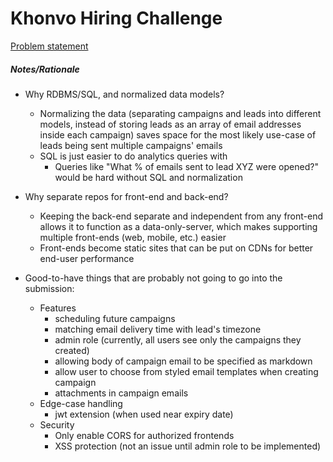 # Khonvo Hiring Challenge

[Problem statement](https://docs.google.com/document/d/1y4EiJWGMrg7ArXrEyvXppjl4JfCUfB3dHi8exHxYJB0/edit)

##### Notes/Rationale
- Why RDBMS/SQL, and normalized data models?
  - Normalizing the data (separating campaigns and leads into different models, instead of storing leads as an array of email addresses inside each campaign) saves space for the most likely use-case of leads being sent multiple campaigns' emails
  - SQL is just easier to do analytics queries with
    - Queries like "What % of emails sent to lead XYZ were opened?" would be hard without SQL and normalization

- Why separate repos for front-end and back-end?
  - Keeping the back-end separate and independent from any front-end allows it to function as a data-only-server, which makes supporting multiple front-ends (web, mobile, etc.) easier
  - Front-ends become static sites that can be put on CDNs for better end-user performance

- Good-to-have things that are probably not going to go into the submission:
  - Features
    - scheduling future campaigns
    - matching email delivery time with lead's timezone
    - admin role (currently, all users see only the campaigns they created)
    - allowing body of campaign email to be specified as markdown
    - allow user to choose from styled email templates when creating campaign
    - attachments in campaign emails
  - Edge-case handling
    - jwt extension (when used near expiry date)
  - Security
    - Only enable CORS for authorized frontends
    - XSS protection (not an issue until admin role to be implemented)
